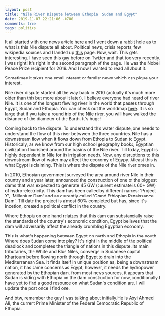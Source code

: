 ```yaml
---
layout: post
title: "Nile River Dispute between Ethopia, Sudan and Egypt"
date: 2019-11-07 22:21:06 -0700
comments: true
tags: politics
---
```


It all started with one news article [here](https://abcnews.go.com/amp/International/wireStory/egypts-top-diplomat-nile-dispute-resolved-january-66820588) and I went down a rabbit hole as to what is this Nile dispute all about. Political news, crisis reports, few wikipedia sources and I landed up [this](https://en.wikipedia.org/wiki/Abiy_Ahmed) page. Now, wait. This gets interesting. I have seen this guy before on Twitter and that too very recently. I was right! It's right in the second paragraph of the page. He was the Nobel Peace Prize recipient for 2019. And I now I wanted to read all about it. 

Sometimes it takes one small interest or familar news which can pique your interest.

Nile river dispute started all the way back in 2010 (actually it's much more older than this but more about it later). I believe everyone had heard of river Nile. It is one of the longest flowing river in the world that passes through Egypt, Sudan and Ethopia. You can check out the worldmap [here](https://www.google.com/maps/d/viewer?mid=1WouvrIFG1Z_aTy_zDf1HcMrI1sQ&ll=16.67794853931617%2C39.29985206989579&z=5). It is so large that if you take a round trip of the Nile river, you will have walked the distance of the diameter of the Earth. It's huge!

Coming back to the dispute. To understand this water dispute, one needs to understand the flow of this river betwwen the three countries. Nile has a downstream flow when it flows down from Ethopia to Sudan to Egypt. Historicaly, as we know from our high school geography books, Egyptian civilization flourished around the basins of the Nile river. Till today, Egypt is highly dependent in Nile for its irrigation needs. Now, any disruptions to this downstream flow of water may affect the economy of Egypy. Atleast this is what Egypt is claiming. This is where the dispute of the Nile river omes in.

In 2010, Ethopian government surveyed the area around river Nile in their country and a year later, announced the construction of one of the biggest dams that was expected to generate 45 GW (cuurent estimate is 60+ GW) of hydro-electricity. This dam has been called by different names: 'Project X', 'Millenium Dam' and as currently called 'Grand Ethiopian Renaissance Dam'. Till date the project is almost 60% completed but has, since it's incetion, created a political conflict in the country.

Where Ethopia on one hand relaizes that this dam can substancially raise the standards of the country's economic condition, Egypt believes that the dam will adversarily affect the already crumbling Egyptian economy. 

This is what's happening between Egypt on north and Ethopia in the south. Where does Sudan come into play? It's right in the middle of the political deadlock and completes the triangle of nations in this dispute. Its main tributaries, the White and Blue Niles, converge in Sudanese capital Khartoum before flowing north through Egypt to drain into the Mediterranean Sea. It finds itself in unique position as, being a downstream nation, it has same concerns as Eqypt, however, it needs the hydropower generated by the Ethopian dam. from most news sources, it appears that Sudan is siding with Ethopia on the dam construction for now, conditionally.I have yet to find a good resource on what Sudan's condition are. I will update the post once I find one.

And btw, remember the guy I was talking about initially.He is Abyi Ahmed Ali, the current Prime Minister of the Federal Democratic Republic of Ethopia.
